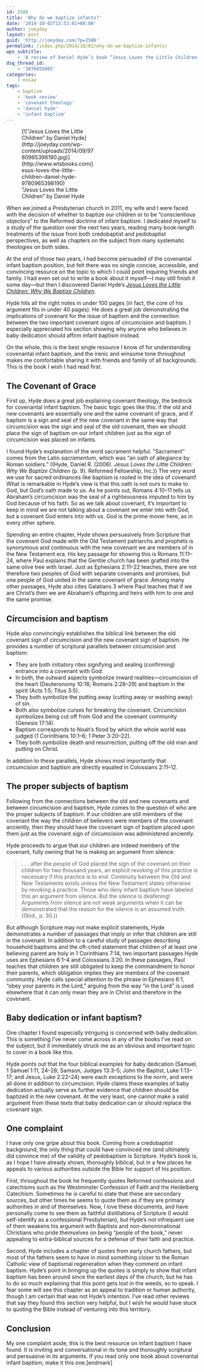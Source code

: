 ```yaml
---
id: 2506
title: 'Why do we baptize infants?'
date: '2014-10-02T13:53:01+00:00'
author: joeyday
layout: post
guid: 'http://joeyday.com/?p=2506'
permalink: /index.php/2014/10/02/why-do-we-baptize-infants/
wps_subtitle:
    - 'A review of Daniel Hyde’s book “Jesus Loves the Little Children: Why We Baptize Children”'
dsq_thread_id:
    - '3076855805'
categories:
    - essay
tags:
    - baptism
    - 'book review'
    - 'covenant theology'
    - 'daniel hyde'
    - 'infant baptism'
---
```


<figure aria-describedby="caption-attachment-2508" class="wp-caption alignleft" id="attachment_2508" style="width: 190px">[![“Jesus Loves the Little Children” by Daniel Hyde](http://joeyday.com/wp-content/uploads/2014/09/9780965398190.jpg)](http://www.wtsbooks.com/jesus-loves-the-little-children-daniel-hyde-9780965398190)<figcaption class="wp-caption-text" id="caption-attachment-2508">“Jesus Loves the Little Children” by Daniel Hyde</figcaption></figure>When we joined a Presbyterian church in 2011, my wife and I were faced with the decision of whether to baptize our children or to be “conscientious objectors” to the Reformed doctrine of infant baptism. I dedicated myself to a study of the question over the next two years, reading many book-length treatments of the issue from both credobaptist and pedobaptist perspectives, as well as chapters on the subject from many systematic theologies on both sides.

At the end of those two years, I had become persuaded of the covenantal infant baptism position, but felt there was no single concise, accessible, and convincing resource on the topic to which I could point inquiring friends and family. I had even set out to write a book about it myself—I may still finish it some day—but then I discovered Daniel Hyde’s [<cite>Jesus Loves the Little Children: Why We Baptize Children</cite>](http://www.wtsbooks.com/jesus-loves-the-little-children-daniel-hyde-9780965398190 "Jesus Loves the Little Children: Why We Baptize Children").

Hyde hits all the right notes in under 100 pages (in fact, the core of his argument fits in under 40 pages). He does a great job demonstrating the implications of covenant for the issue of baptism and the connection between the two important covenant signs of circumcision and baptism. I especially appreciated his section showing why anyone who believes in baby dedication should affirm infant baptism instead.

On the whole, this is the best single resource I know of for understanding covenantal infant baptism, and the irenic and winsome tone throughout makes me comfortable sharing it with friends and family of all backgrounds. This is the book I wish I had read first.

## The Covenant of Grace

First up, Hyde does a great job explaining covenant theology, the bedrock for covenantal infant baptism. The basic logic goes like this: if the old and new covenants are essentially one and the same covenant of grace, and if baptism is a sign and seal of the new covenant in the same way that circumcision was the sign and seal of the old covenant, then we should place the sign of baptism on our infant children just as the sign of circumcision was placed on infants.

I found Hyde’s explanation of the word sacrament helpful. “Sacrament” comes from the Latin *sacramentum*, which was “an oath of allegiance by Roman soldiers.” ((Hyde, Daniel R. (2006). <cite>Jesus Loves the Little Children: Why We Baptize Children</cite> (p. 9). Reformed Fellowship, Inc.)) The very word we use for sacred ordinances like baptism is rooted in the idea of covenant! What is remarkable in Hyde’s view is that this oath is not ours to make to God, but God’s oath made to us. As he points out, Romans 4:10–11 tells us Abraham’s circumcision was the seal of a righteousness imputed to him by God because of his faith. So as we talk about covenant, it’s important to keep in mind we are not talking about a covenant we enter into with God, but a covenant God enters into with us. God is the prime mover here, as in every other sphere.

Spending an entire chapter, Hyde shows persuasively from Scripture that the covenant God made with the Old Testament patriarchs and prophets is synonymous and continuous with the new covenant we are members of in the New Testament era. His key passage for showing this is Romans 11:11–24, where Paul explains that the Gentile church has been grafted into the same olive tree with Israel. Just as Ephesians 2:11–22 teaches, there are not therefore two peoples of God with separate covenants and promises, but one people of God united in the same covenant of grace. Among many other passages, Hyde also cites Galatians 3 where Paul teaches that if we are Christ’s then we are Abraham’s offspring and heirs with him to one and the same promise.

## Circumcision and baptism

Hyde also convincingly establishes the biblical link between the old covenant sign of circumcision and the new covenant sign of baptism. He provides a number of scriptural parallels between circumcision and baptism:

- They are both initiatory rites signifying and sealing (confirming) entrance into a covenant with God.
- In both, the outward aspects symbolize inward realities—circumcision of the heart (Deuteronomy 10:16; Romans 2:28–29) and baptism in the spirit (Acts 1:5; Titus 3:5).
- They both symbolize the putting away (cutting away or washing away) of sin.
- Both also symbolize curses for breaking the covenant. Circumcision symbolizes being cut off from God and the covenant community (Genesis 17:14).
- Baptism corresponds to Noah’s flood by which the whole world was judged (1 Corinthians 10:1–6; 1 Peter 3:20–22).
- They both symbolize death and resurrection, putting off the old man and putting on Christ.

In addition to these parallels, Hyde shows most importantly that circumcision and baptism are directly equated in Colossians 2:11–12.

## The proper subjects of baptism

Following from the connections between the old and new covenants and between circumcision and baptism, Hyde comes to the question of who are the proper subjects of baptism. If our children are still members of the covenant the way the children of believers were members of the covenant anciently, then they should have the covenant sign of baptism placed upon them just as the covenant sign of circumcision was administered anciently.

Hyde proceeds to argue that our children are indeed members of the covenant, fully owning that he is making an argument from silence:

> . . . after the people of God placed the sign of the covenant on their children for two thousand years, an explicit revoking of this practice is necessary if this practice is to end. Continuity between the Old and New Testaments exists unless the New Testament states otherwise by revoking a practice. Those who deny infant baptism have labeled this an argument from silence. But the silence is deafening! Arguments from silence are not weak arguments when it can be demonstrated that the reason for the silence is an assumed truth. ((Ibid., p. 30.))

But although Scripture may not make explicit statements, Hyde demonstrates a number of passages that imply or infer that children are still in the covenant. In addition to a careful study of passages describing household baptisms and the oft-cited statement that children of at least one believing parent are holy in 1 Corinthians 7:14, two important passages Hyde uses are Ephesians 6:1–4 and Colossians 3:20. In these passages, Paul teaches that children are still obligated to keep the commandment to honor their parents, which obligation implies they are members of the covenant community. Hyde calls special attention to the phrase in Ephesians 6:1, “obey your parents in the Lord,” arguing from the way “in the Lord” is used elsewhere that it can only mean they are in Christ and therefore in the covenant.

## Baby dedication or infant baptism?

One chapter I found especially intriguing is concerned with baby dedication. This is something I’ve never come across in any of the books I’ve read on the subject, but it immediately struck me as an obvious and important topic to cover in a book like this.

Hyde points out that the four biblical examples for baby dedication (Samuel, 1 Samuel 1:11, 24–28; Samson, Judges 13:3–5; John the Baptist, Luke 1:13–17; and Jesus, Luke 2:22–24) were each exceptions to the norm, and were all done in addition to circumcision. Hyde claims these examples of baby dedication actually serve as further evidence that children should be baptized in the new covenant. At the very least, one cannot make a valid argument from these texts that baby dedication can or should replace the covenant sign.

## One complaint

I have only one gripe about this book. Coming from a credobaptist background, the only thing that could have convinced me (and ultimately did convince me) of the validity of pedobaptism is Scripture. Hyde’s book is, as I hope I have already shown, thoroughly biblical, but in a few places he appeals to various authorities outside the Bible for support of his position.

First, throughout the book he frequently quotes Reformed confessions and catechisms such as the Westminster Confession of Faith and the Heidelberg Catechism. Sometimes he is careful to state that these are secondary sources, but other times he seems to quote them as if they are primary authorities in and of themselves. Now, I love these documents, and have personally come to see them as faithful distillations of Scripture (I would self-identify as a confessional Presbyterian), but Hyde’s not infrequent use of them weakens his argument with Baptists and non-denominational Christians who pride themselves on being “people of the book,” never appealing to extra-biblical sources for a defense of their faith and practice.

Second, Hyde includes a chapter of quotes from early church fathers, but most of the fathers seem to have in mind something closer to the Roman Catholic view of baptismal regeneration when they comment on infant baptism. Hyde’s point in bringing up the quotes is simply to show that infant baptism has been around since the earliest days of the church, but he has to do so much explaining that this point gets lost in the weeds, so to speak. I fear some will see this chapter as an appeal to tradition or human authority, though I am certain that was not Hyde’s intention. I’ve read other reviews that say they found this section very helpful, but I wish he would have stuck to quoting the Bible instead of venturing into this territory.

## Conclusion

My one complaint aside, this is the best resource on infant baptism I have found. It is inviting and conversational in its tone and thoroughly scriptural and persuasive in its arguments. If you read only one book about covenantal infant baptism, make it this one.\[endmark\]